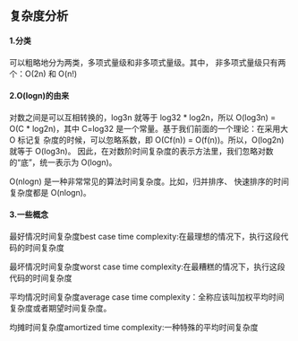 ## 复杂度分析
#### 1.分类
可以粗略地分为两类，多项式量级和非多项式量级。其中，
非多项式量级只有两个：O(2n) 和 O(n!)

####  2.O(logn)的由来
对数之间是可以互相转换的，log3n 就等于 log32 * log2n，所以 O(log3n) =
O(C * log2n)，其中 C=log32 是一个常量。基于我们前面的一个理论：在采用大 O 标记复
杂度的时候，可以忽略系数，即 O(Cf(n)) = O(f(n))。所以，O(log2n) 就等于 O(log3n)。
因此，在对数阶时间复杂度的表示方法里，我们忽略对数的“底”，统一表示为 O(logn)。

O(nlogn) 是一种非常常见的算法时间复杂度。比如，归并排序、
快速排序的时间复杂度都是 O(nlogn)。

#### 3.一些概念
最好情况时间复杂度best case time complexity:在最理想的情况下，执行这段代码的时间复杂度

最坏情况时间复杂度worst case time complexity:在最糟糕的情况下，执行这段代码的时间复杂度

平均情况时间复杂度average case time complexity：全称应该叫加权平均时间复杂度或者期望时间复杂度。

均摊时间复杂度amortized time complexity:一种特殊的平均时间复杂度